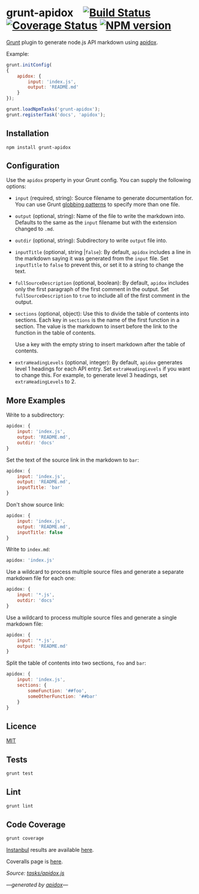 # grunt-apidox &nbsp;&nbsp;&nbsp;[![Build Status](https://travis-ci.org/davedoesdev/grunt-apidox.png)](https://travis-ci.org/davedoesdev/grunt-apidox)  [![Coverage Status](https://coveralls.io/repos/davedoesdev/grunt-apidox/badge.png?branch=master)](https://coveralls.io/r/davedoesdev/grunt-apidox?branch=master) [![NPM version](https://badge.fury.io/js/grunt-apidox.png)](http://badge.fury.io/js/grunt-apidox)

[Grunt](http://gruntjs.com/) plugin to generate node.js API markdown using [apidox](https://github.com/codeactual/apidox). 

Example:

```javascript
grunt.initConfig(
{
    apidox: {
        input: 'index.js',
        output: 'README.md'
    }
});

grunt.loadNpmTasks('grunt-apidox');
grunt.registerTask('docs', 'apidox');
```

## Installation

```shell
npm install grunt-apidox
```

## Configuration

Use the `apidox` property in your Grunt config. You can supply the following options:

- `input` (required, string): Source filename to generate documentation for. You can use Grunt [globbing patterns](http://gruntjs.com/api/grunt.file#globbing-patterns) to specify more than one file.

- `output` (optional, string): Name of the file to write the markdown into. Defaults to the same as the `input` filename but with the extension changed to `.md`.

- `outdir` (optional, string): Subdirectory to write `output` file into.

- `inputTitle` (optional, string |`false`): By default, `apidox` includes a line in the markdown saying it was generated from the `input` file. Set `inputTitle` to `false` to prevent this, or set it to a string to change the text.

- `fullSourceDescription` (optional, boolean): By default, `apidox` includes only the first paragraph of the first comment in the output. Set `fullSourceDescription` to `true` to include all of the first comment in the output.

- `sections` (optional, object): Use this to divide the table of contents into sections. Each key in `sections` is the name of the first function in a section. The value is the markdown to insert before the link to the function in the table of contents.

  Use a key with the empty string to insert markdown after the table of contents.

- `extraHeadingLevels` (optional, integer): By default, `apidox` generates level 1 headings for each API entry. Set `extraHeadingLevels` if you want to change this. For example, to generate level 3 headings, set `extraHeadingLevels` to 2.

## More Examples

Write to a subdirectory:

```javascript
apidox: {
    input: 'index.js',
    output: 'README.md',
    outdir: 'docs'
}
```

Set the text of the source link in the markdown to `bar`:

```javascript
apidox: {
    input: 'index.js',
    output: 'README.md',
    inputTitle: 'bar'
}
```

Don't show source link:

```javascript
apidox: {
    input: 'index.js',
    output: 'README.md',
    inputTitle: false
}
```

Write to `index.md`:

```javascript
apidox: 'index.js'
```

Use a wildcard to process multiple source files and generate a separate markdown file for each one:

```javascript
apidox: {
    input: '*.js',
    outdir: 'docs'
}
```

Use a wildcard to process multiple source files and generate a single markdown file:

```javascript
apidox: {
    input: '*.js',
    output: 'README.md'
}
```

Split the table of contents into two sections, `foo` and `bar`:

```javascript
apidox: {
    input: 'index.js',
    sections: {
        someFunction: '##foo',
        someOtherFunction: '##bar'
    }
}
```

## Licence

[MIT](LICENCE)

## Tests

```javascript
grunt test
```

## Lint

```javascript
grunt lint
```

## Code Coverage

```javascript
grunt coverage
```

[Instanbul](http://gotwarlost.github.io/istanbul/) results are available [here](http://htmlpreview.github.io/?https://github.com/davedoesdev/grunt-apidox/blob/master/coverage/lcov-report/index.html).

Coveralls page is [here](https://coveralls.io/r/davedoesdev/grunt-apidox).

_Source: [tasks/apidox.js](tasks/apidox.js)_

<a name="tableofcontents"></a>


_&mdash;generated by [apidox](https://github.com/codeactual/apidox)&mdash;_
